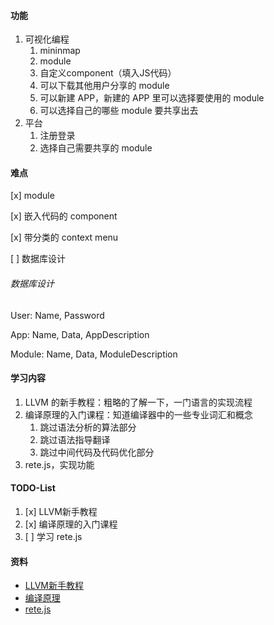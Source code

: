 #### 功能

1. 可视化编程
   1. mininmap
   2. module
   3. 自定义component（填入JS代码）
   4. 可以下载其他用户分享的 module
   5. 可以新建 APP，新建的 APP 里可以选择要使用的 module
   6. 可以选择自己的哪些 module 要共享出去
2. 平台
   1. 注册登录
   2. 选择自己需要共享的 module



#### 难点

[x] module

[x] 嵌入代码的 component

[x] 带分类的 context menu

[ ] 数据库设计



###### 数据库设计

User: Name, Password

App: Name, Data, AppDescription

Module: Name, Data, ModuleDescription



#### 学习内容

1. LLVM 的新手教程：粗略的了解一下，一门语言的实现流程
2. 编译原理的入门课程：知道编译器中的一些专业词汇和概念
   1. 跳过语法分析的算法部分
   2. 跳过语法指导翻译
   3. 跳过中间代码及代码优化部分
3. rete.js，实现功能





#### TODO-List

1. [x] LLVM新手教程
2. [x] 编译原理的入门课程
3. [ ] 学习 rete.js



#### 资料

* [LLVM新手教程](https://llvm.org/docs/tutorial/MyFirstLanguageFrontend/index.html)
* [编译原理](https://mooc.study.163.com/course/1000002001?tid=1000003000&_trace_c_p_k2_=532ad6bde6134483b1eae90c808c9caf#/info)
* [rete.js](https://github.com/retejs/rete)

